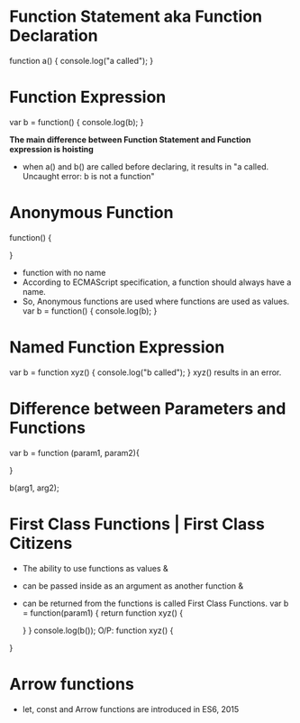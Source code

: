 # Function Statement aka Function Declaration
function a() {
    console.log("a called");
}

# Function Expression
var b = function() {
    console.log(b);
}

**The main difference between Function Statement and Function expression is hoisting**
- when a() and b() are called before declaring, it results in "a called. Uncaught error: b is not a function"

# Anonymous Function
function() {

}
- function with no name
- According to ECMAScript specification, a function should always have a name.
- So, Anonymous functions are used where functions are used as values.
var b = function() {
    console.log(b);
}
# Named Function Expression
var b = function xyz() {
    console.log("b called");
}
xyz() results in an error.

# Difference between Parameters and Functions
var b = function (param1, param2){

}

b(arg1, arg2);

# First Class Functions | First Class Citizens
- The ability to use functions as values &
- can be passed inside as an argument as another function &
- can be returned from the functions is called First Class Functions.
var b = function(param1) {
    return function xyz() {

    }
}
console.log(b());
O/P: function xyz() {

}

# Arrow functions
- let, const and Arrow functions are introduced in ES6, 2015